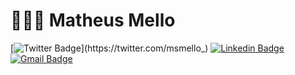 # 👨🏻‍🎨 Matheus Mello

[![Twitter Badge](https://img.shields.io/badge/-@msmello_-6633cc?style=flat-square&labelColor=6633cc&logo=twitter&logoColor=white&link=https://twitter.com/msmello_)](https://twitter.com/msmello_)
[![Linkedin Badge](https://img.shields.io/badge/-Matheus%20Mello-6633cc?style=flat-square&logo=Linkedin&logoColor=white&link=https://www.linkedin.com/in/matheus-da-silveira-mello/)](https://www.linkedin.com/in/matheus-da-silveira-mello/)
[![Gmail Badge](https://img.shields.io/badge/-matheus.mello.developer@gmail.com-6633cc?style=flat-square&logo=Gmail&logoColor=white&link=mailto:matheus.mello.developer@gmail.com)](mailto:matheus.mello.developer@gmail.com)
